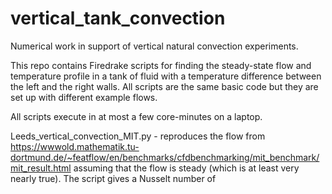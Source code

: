 # vertical_tank_convection

Numerical work in support of vertical natural convection experiments.

This repo contains Firedrake scripts for finding the steady-state flow and temperature profile in a tank of fluid with a temperature difference between the left and the right walls.  All scripts are the same basic code but they are set up with different example flows.

All scripts execute in at most a few core-minutes on a laptop.

Leeds_vertical_convection_MIT.py - reproduces the flow from https://wwwold.mathematik.tu-dortmund.de/~featflow/en/benchmarks/cfdbenchmarking/mit_benchmark/mit_result.html assuming that the flow is steady (which is at least very nearly true).  The script gives a Nusselt number of 


